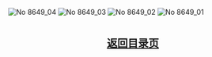 ![No 8649_04](https://github.com/user-attachments/assets/552fe1c6-196b-4ffc-90d0-58200601eb1b)
![No 8649_03](https://github.com/user-attachments/assets/b2d06198-936f-454f-b808-11d7f875299f)
![No 8649_02](https://github.com/user-attachments/assets/13fc8ebf-cb53-4da1-bb45-420ccebfe10b)
![No 8649_01](https://github.com/user-attachments/assets/e5d20bd0-54b5-44d7-98da-aef207906d67)
# <h2 align="center">[返回目录页](https://github.com/whaogx/Image/)</h2>
